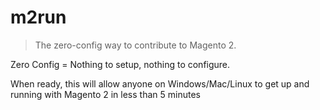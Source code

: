 # m2run

> The zero-config way to contribute to Magento 2.

Zero Config = Nothing to setup, nothing to configure.  

When ready, this will allow anyone on Windows/Mac/Linux to
get up and running with Magento 2 in less than 5 minutes

